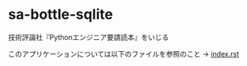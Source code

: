 # sa-bottle-sqlite
技術評論社『Pythonエンジニア要請読本』をいじる

このアプリケーションについては以下のファイルを参照のこと → 
[index.rst](https://github.com/sasaken555/sa-bottle-sqlite/blob/master/index.rst)
